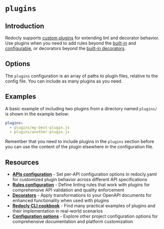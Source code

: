 # `plugins`

## Introduction

Redocly supports [custom plugins](https://redocly.com/docs/cli/custom-plugins) for extending lint and decorator behavior.
Use plugins when you need to add rules beyond the [built-in](https://redocly.com/docs/cli/rules/built-in-rules) and [configurable](https://redocly.com/docs/cli/rules/configurable-rules), or decorators beyond the [built-in decorators](https://redocly.com/docs/cli/decorators).

## Options

The `plugins` configuration is an array of paths to plugin files, relative to the config file.
You can include as many plugins as you need.

## Examples

A basic example of including two plugins from a directory named `plugins/` is shown in the example below:

```yaml
plugins:
  - plugins/my-best-plugin.js
  - plugins/another-plugin.js
```

Remember that you need to include plugins in the `plugins` section before you can use the content of the plugin elsewhere in the configuration file.

## Resources

- **[APIs configuration](./apis.md)** - Set per-API configuration options in redocly.yaml for customized plugin behavior across different API specifications
- **[Rules configuration](./rules.md)** - Define linting rules that work with plugins for comprehensive API validation and quality enforcement
- **[Decorators](./openapi/decorators.md)** - Apply transformations to your OpenAPI documents for enhanced functionality when used with plugins
- **[Redocly CLI cookbook](https://redocly.com/blog/redocly-cli-cookbook/)** - Find many practical examples of plugins and their implementation in real-world scenarios
- **[Configuration options](./index.md)** - Explore other project configuration options for comprehensive documentation and platform customization
